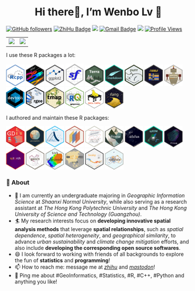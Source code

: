 <h1 align="center">
Hi there👋, I’m Wenbo Lv 🌌
</h1>
<!-- <h4 align="center">Loves Programming and Open Source!</h3> -->

[![GitHub
followers](https://img.shields.io/github/followers/SpatLyu?label=Follow&style=social)](https://github.com/SpatLyu/?tab=follow)
[![ZhiHu
Badge](https://img.shields.io/badge/1202-blue?logo=zhihu&logoColor=blue&label=Follower&labelColor=white&color=blue)](https://www.zhihu.com/people/lyu-geosocial)
[![](https://img.shields.io/badge/buy%20me%20a-Coffee-purple.svg)](https://spatlyu.github.io/posts/posts-picture/alipay.jpg)
[![Gmail
Badge](https://img.shields.io/badge/-lyu.geosocial@gmail.com-c14438?style=flat-square&logo=Gmail&logoColor=white&link=mailto:lyu.geosocial@gmail.com)](mailto:lyu.geosocial@gmail.com)
[![](https://img.shields.io/badge/follow%20me%20on-WeChat-green.svg)](https://spatlyu.github.io/posts/posts-picture/lyu_spatstat-wechat.jpg)
[![Profile
Views](https://komarev.com/ghpvc/?username=SpatLyu&label=Profile%20views&color=44be16&style=flat)](https://komarev.com/ghpvc/?username=SpatLyu&label=Profile%20views&color=44be16&style=flat)

<p align="center">
<table>
<tr>
<td>
<img src="https://github-readme-stats.vercel.app/api?username=SpatLyu&show_icons=true" />
</td>
<td>
<img src="https://github-profile-trophy.vercel.app/?username=spatlyu" style="width: 100%;"/>
</td>
</tr>
</table>
</p>

I use these R packages a lot:

<p align="left">
<a href="https://github.com/RcppCore/Rcpp"         ><img 
src="./logos/Rcpp.png"                  width="50px"/></a>
<a href="https://github.com/tidyverse/dplyr"       ><img 
src="./logos/dplyr.png"                 width="50px"/></a>
<a href="https://github.com/tidyverse/ggplot2"     ><img 
src="./logos/ggplot2.png"               width="50px"/></a>
<a href="https://github.com/r-spatial/sf"          ><img 
src="./logos/sf.png"                    width="50px"/></a>
<a href="https://github.com/rspatial/terra"        ><img 
src="./logos/terra.png"                 width="50px"/></a>
<a href="https://github.com/rstudio/rmarkdown"     ><img 
src="./logos/rmarkdown.png"             width="50px"/></a>
<a href="https://github.com/tidyverse/purrr"       ><img 
src="./logos/purrr.png"                 width="50px"/></a>
<a href="https://github.com/tidyverse/tibble"      ><img 
src="./logos/tibble.png"                width="50px"/></a>
<a href="https://github.com/r-lib/usethis"         ><img 
src="./logos/usethis.png"               width="50px"/></a>
<a href="https://github.com/r-lib/devtools"        ><img 
src="./logos/devtools.png"              width="50px"/></a>
<a href="https://github.com/r-spatial/rgee"        ><img 
src="./logos/rgee.png"                  width="50px"/></a>
<a href="https://github.com/r-tmap/tmap"           ><img
src="./logos/tmap.png"                  width="50px"/></a>
<a href="https://github.com/r-spatial/qgisprocess" ><img 
src="./logos/qgisprocess.png"           width="50px"/></a>
<a href="https://github.com/Rdatatable/data.table/"><img 
src="./logos/data.table.png"            width="50px"/></a>
<a href="https://github.com/r-lib/rlang"           ><img 
src="./logos/rlang.png"                 width="50px"/></a>
<!--   <a href="https://github.com/r-lib/vctrs"           ><img  -->
<!-- src="./logos/vctrs.png"                 width="50px"/></a> -->
</p>

I authored and maintain these R packages:

<p align="left">
<a href="https://github.com/ausgis/GD"             ><img 
src="./logos/gd.png"                    width="50px"/></a>
<a href="https://github.com/ausgis/geocomplexity"  ><img 
src="./logos/geocomplexity.png"         width="50px"/></a>
<a href="https://github.com/ausgis/dnipm"          ><img 
src="./logos/dnipm.png"                 width="50px"/></a>
<a href="https://github.com/stscl/cisp"            ><img 
src="./logos/cisp.png"                  width="50px"/></a>
<a href="https://github.com/stscl/sesp"            ><img 
src="./logos/sesp.png"                  width="50px"/></a>
<a href="https://github.com/stscl/gdverse"         ><img 
src="./logos/gdverse.png"               width="50px"/></a>
<a href="https://github.com/stscl/sdsfun"          ><img 
src="./logos/sdsfun.png"                width="50px"/></a>
<a href="https://github.com/stscl/spEDM"           ><img 
src="./logos/spEDM.png"                 width="50px"/></a>
<a href="https://github.com/stscl/itmsa"           ><img 
src="./logos/itmsa.png"                 width="50px"/></a>
<a href="https://github.com/stscl/sptorch"         ><img 
src="./logos/sptorch.png"               width="50px"/></a>
<a href="https://github.com/stscl/geocn"           ><img 
src="./logos/geocn.png"                 width="50px"/></a>
<a href="https://github.com/SpatLyu/tidyrgeoda"    ><img 
src="./logos/tidyrgeoda.png"            width="50px"/></a>
<a href="https://github.com/stscl/arcR"            ><img
src="./logos/arcR.png"                  width="50px"/></a>
<a href="https://github.com/ausgis/localsp"        ><img
src="./logos/localsp.png"               width="50px"/></a>
<a href="https://github.com/SpatLyu/spEcula"       ><img 
src="./logos/spEcula.png"               width="50px"/></a>
</p>

### 🧐 About

- 🔭 I am currently an undergraduate majoring in *Geographic Information
  Science* at *Shaanxi Normal University*, while also serving as a
  research assistant at *The Hong Kong Polytechnic University* and *The
  Hong Kong University of Science and Technology (Guangzhou)*.
- 🏄 My research interests focus on **developing innovative spatial
  analysis methods** that leverage **spatial relationships**, such as
  *spatial dependence*, *spatial heterogeneity*, and *geographical
  similarity*, to advance *urban sustainability* and *climate change
  mitigation* efforts, and also include **developing the corresponding
  open source softwares**.
- 😄 I look forward to working with friends of all backgrounds to
  explore the fun of **statistics** and **programming**!
- 📫 How to reach me: message me at
  [*zhihu*](https://www.zhihu.com/people/lyu-geosocial) and
  [*mastodon*](https://mastodon.social/@SpatLyu)!
- 💬 Ping me about \#GeoInformatics, \#Statistics, \#R, \#C++, \#Python
  and anything you like!
